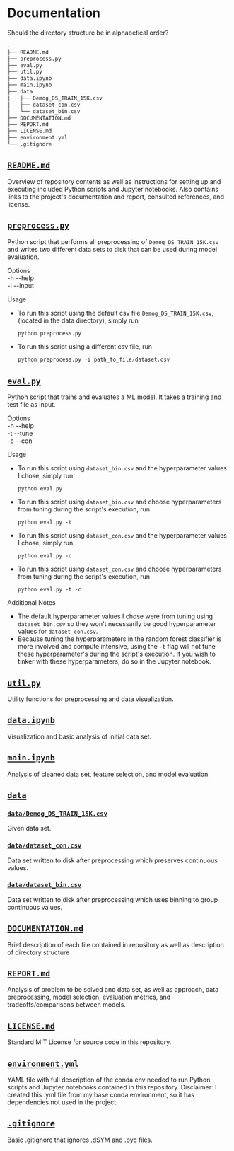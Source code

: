 # Documentation
Should the directory structure be in alphabetical order?

```bash
.
├── README.md
├── preprocess.py
├── eval.py
├── util.py
├── data.ipynb
├── main.ipynb
├── data
│   ├── Demog_DS_TRAIN_15K.csv
│   ├── dataset_con.csv
│   └── dataset_bin.csv
├── DOCUMENTATION.md
├── REPORT.md
├── LICENSE.md
├── environment.yml
└── .gitignore
```

## [`README.md`](README.md)

Overview of repository contents as well as instructions for setting up and executing included Python scripts and Jupyter notebooks. Also contains links to the project's documentation and report, consulted references, and license.

## [`preprocess.py`](preprocess.py)
Python script that performs all preprocessing of `Demog_DS_TRAIN_15K.csv` and writes two different data sets to disk that can be used during model evaluation.

Options \
-h --help \
-i --input

Usage
- To run this script using the default csv file `Demog_DS_TRAIN_15K.csv`, (located in the data directory), simply run
	```python
	python preprocess.py
	```
- To run this script using a different csv file, run
	```python
	python preprocess.py -i path_to_file/dataset.csv
	```

## [`eval.py`](eval.py)
Python script that trains and evaluates a ML model. It takes a training and test file as input.

Options  
-h --help   
-t --tune  
-c --con  

Usage
- To run this script using `dataset_bin.csv` and the hyperparameter values I chose, simply run
	```
	python eval.py
	```
- To run this script using `dataset_bin.csv` and choose hyperparameters from tuning during the script's execution, run
	```
	python eval.py -t
	```
- To run this script using `dataset_con.csv` and the hyperparameter values I chose, simply run
	```
	python eval.py -c
	```
- To run this script using `dataset_con.csv` and choose hyperparameters from tuning during the script's execution, run
	```
	python eval.py -t -c
	```

Additional Notes
- The default hyperparameter values I chose were from tuning using `dataset_bin.csv` so they won't necessarily be good hyperparameter values for `dataset_con.csv`.
- Because tuning the hyperparameters in the random forest classifier is more involved and compute intensive, using the `-t` flag will not tune these hyperparameter's during the script's execution. If you wish to tinker with these hyperparameters, do so in the Jupyter notebook.

## [`util.py`](util.py)
Utility functions for preprocessing and data visualization.

## [`data.ipynb`](data.ipynb)
Visualization and basic analysis of initial data set.

## [`main.ipynb`](main.ipynb)
Analysis of cleaned data set, feature selection, and model evaluation.

## [`data`](#data)
### [`data/Demog_DS_TRAIN_15K.csv`](data/Demog_DS_TRAIN_15K.csv)
Given data set.
### [`data/dataset_con.csv`](data/dataset_con.csv)
Data set written to disk after preprocessing which preserves continuous values.
### [`data/dataset_bin.csv`](data/dataset_bin.csv)
Data set written to disk after preprocessing which uses binning to group continuous values.

## [`DOCUMENTATION.md`](DOCUMENTATION.md)
Brief description of each file contained in repository as well as description of directory structure

## [`REPORT.md`](REPORT.md)
Analysis of problem to be solved and data set, as well as approach, data preprocessing, model selection, evaluation metrics, and tradeoffs/comparisons between models.

## [`LICENSE.md`](LICENSE.md)
Standard MIT License for source code in this repository.  

## [`environment.yml`](environment.yml)
YAML file with full description of the conda env needed to run Python scripts and Jupyter notebooks contained in this repository. Disclaimer: I created this .yml file from my base conda environment, so it has dependencies not used in the project.

## [`.gitignore`](.gitignore)
Basic .gitignore that ignores .dSYM and .pyc files.
